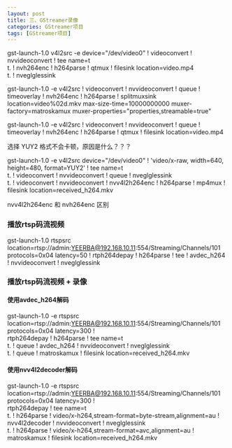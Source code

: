 ```yaml
---
layout: post
title: 三、GStreamer录像
categories: GStreamer项目
tags: [GStreamer项目]
---
```


gst-launch-1.0 v4l2src -e device="/dev/video0" ! videoconvert !  nvvideoconvert ! tee name=t \
t. ! nvh264enc ! h264parse ! qtmux ! filesink location=video.mp4 \
t. ! nveglglessink

gst-launch-1.0 -e v4l2src ! videoconvert ! nvvideoconvert ! queue ! timeoverlay ! nvh264enc ! h264parse ! splitmuxsink location=video%02d.mkv max-size-time=10000000000 muxer-factory=matroskamux muxer-properties="properties,streamable=true"

gst-launch-1.0 -e v4l2src ! videoconvert ! nvvideoconvert ! queue ! timeoverlay ! nvh264enc ! h264parse ! qtmux ! filesink location=video.mp4

选择 YUY2 格式不会卡顿，原因是什么？？？

gst-launch-1.0 -e v4l2src device="/dev/video0" ! 'video/x-raw, width=640, height=480, format=YUY2'  ! tee name=t \
t. ! videoconvert ! nvvideoconvert ! queue ! nveglglessink \
t. ! videoconvert ! nvvideoconvert ! nvv4l2h264enc ! h264parse ! mp4mux ! filesink location=received_h264.mkv

nvv4l2h264enc 和 nvh264enc 区别




### 播放rtsp码流视频

gst-launch-1.0 rtspsrc location=rtsp://admin:YEERBA@192.168.10.11:554/Streaming/Channels/101 protocols=0x04 latency=50 ! rtph264depay ! h264parse ! tee ! avdec_h264 ! nvvideoconvert ! nveglglessink

### 播放rtsp码流视频 + 录像

#### 使用avdec_h264解码

gst-launch-1.0 -e rtspsrc location=rtsp://admin:YEERBA@192.168.10.11:554/Streaming/Channels/101 protocols=0x04 latency=300 ! \
rtph264depay ! h264parse ! tee name=t \
t. ! queue ! avdec_h264 ! nvvideoconvert ! nveglglessink \
t. ! queue ! matroskamux ! filesink location=received_h264.mkv

#### 使用nvv4l2decoder解码

gst-launch-1.0 -e rtspsrc location=rtsp://admin:YEERBA@192.168.10.11:554/Streaming/Channels/101 protocols=0x04 latency=300 ! \
rtph264depay ! tee name=t \
t. ! h264parse ! video/x-h264,stream-format=byte-stream,alignment=au ! nvv4l2decoder ! nvvideoconvert ! nveglglessink \
t. ! h264parse ! video/x-h264,stream-format=avc,alignment=au ! matroskamux ! filesink location=received_h264.mkv